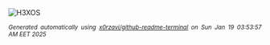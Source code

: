 <div align="justify">
<picture>
    <source media="(prefers-color-scheme: dark)" srcset="https://i.ibb.co/JpDR28r/output-gif.gif">
    <source media="(prefers-color-scheme: light)" srcset="https://i.ibb.co/JpDR28r/output-gif.gif">
    <img alt="H3XOS" src="https://i.ibb.co/JpDR28r/output-gif.gif">
</picture>

<sub><i>Generated automatically using [x0rzavi/github-readme-terminal](https://github.com/x0rzavi/github-readme-terminal) on Sun Jan 19 03:53:57 AM EET 2025</i></sub>
</div>